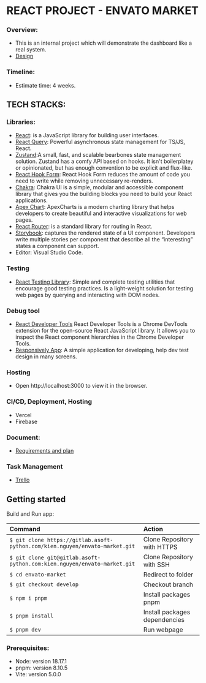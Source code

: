 # **REACT PROJECT - ENVATO MARKET**

### Overview:

- This is an internal project which will demonstrate the dashboard like a real system.
- [Design](https://preview.themeforest.net/item/bankco-react-tailwind-admin-templates/full_screen_preview/47639153)

### Timeline:

- Estimate time: 4 weeks.

## TECH STACKS:

### Libraries:

- [React](https://react.dev/learn): is a JavaScript library for building user interfaces.
- [React Query](https://tanstack.com/query/latest/): Powerful asynchronous state management for TS/JS, React.
- [Zustand](https://github.com/pmndrs/zustand):A small, fast, and scalable bearbones state management solution. Zustand has a comfy API based on hooks. It isn't boilerplatey or opinionated, but has enough convention to be explicit and flux-like.
- [React Hook Form](https://react-hook-form.com/): React Hook Form reduces the amount of code you need to write while removing unnecessary re-renders.
- [Chakra](https://chakra-ui.com/): Chakra UI is a simple, modular and accessible component library that gives you the building blocks you need to build your React applications.
- [Apex Chart](https://apexcharts.com/react-chart-demos/column-charts/basic/): ApexCharts is a modern charting library that helps developers to create beautiful and interactive visualizations for web pages.
- [React Router](https://v5.reactrouter.com/web/guides/quick-start): is a standard library for routing in React.
- [Storybook](https://storybook.js.org/): captures the rendered state of a UI component. Developers write multiple stories per component that describe all the “interesting” states a component can support.
- Editor: Visual Studio Code.

### Testing

- [React Testing Library](https://testing-library.com/): Simple and complete testing utilities that encourage good testing practices. Is a light-weight solution for testing web pages by querying and interacting with DOM nodes.

### Debug tool

- [React Developer Tools](https://chrome.google.com/webstore/detail/react-developer-tools/fmkadmapgofadopljbjfkapdkoienihi) React Developer Tools is a Chrome DevTools extension for the open-source React JavaScript library. It allows you to inspect the React component hierarchies in the Chrome Developer Tools.
- [Responsively App](https://responsively.app/): A simple application for developing, help dev test design in many screens.

### Hosting

- Open http://localhost:3000 to view it in the browser.

### CI/CD, Deployment, Hosting

- Vercel
- Firebase

### Document:

- [Requirements and plan](https://docs.google.com/document/d/1ldS_HWBGAXGrlWht7vxZAVjFcJo5wu8SajiaIf1_xR8/edit)

### Task Management

- [Trello](https://trello.com/b/xo8WyIM1/envato-market-system)

## Getting started

Build and Run app:

| Command                                                                     | Action                        |
| :-------------------------------------------------------------------------- | :---------------------------- |
| `$ git clone https://gitlab.asoft-python.com/kien.nguyen/envato-market.git` | Clone Repository with HTTPS   |
| `$ git clone git@gitlab.asoft-python.com:kien.nguyen/envato-market.git`     | Clone Repository with SSH     |
| `$ cd envato-market`                                                        | Redirect to folder            |
| `$ git checkout develop`                                                    | Checkout branch               |
| `$ npm i pnpm`                                                              | Install packages pnpm         |
| `$ pnpm install`                                                            | Install packages dependencies |
| `$ pnpm dev`                                                                | Run webpage                   |

### Prerequisites:

- Node: version 18.17.1
- pnpm: version 8.10.5
- Vite: version 5.0.0

